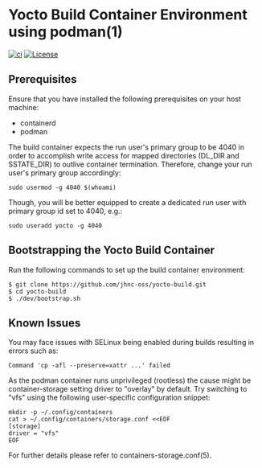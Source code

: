 # Yocto Build Container Environment using podman(1)

[![ci](https://github.com/jhnc-oss/yocto-build/actions/workflows/ci.yml/badge.svg)](https://github.com/jhnc-oss/yocto-build/actions/workflows/ci.yml)
[![License](https://img.shields.io/badge/license-MIT-yellow.svg)](LICENSE)

## Prerequisites
Ensure that you have installed the following prerequisites on your host machine:
* containerd
* podman

The build container expects the run user's primary group to be 4040 in order
to accomplish write access for mapped directories (DL_DIR and SSTATE_DIR)
to outlive container termination.
Therefore, change your run user's primary group accordingly:
```
sudo usermod -g 4040 $(whoami)
```
Though, you will be better equipped to create a dedicated run user with
primary group id set to 4040, e.g.:
```
sudo useradd yocto -g 4040
```

## Bootstrapping the Yocto Build Container
Run the following commands to set up the build container environment:
```
$ git clone https://github.com/jhnc-oss/yocto-build.git 
$ cd yocto-build
$ ./dev/bootstrap.sh
```

## Known Issues
You may face issues with SELinux being enabled during builds resulting in
errors such as:
```
Command 'cp -afl --preserve=xattr ...' failed
```

As the podman container runs unprivileged (rootless) the cause might be
container-storage setting driver to "overlay" by default.
Try  switching to "vfs" using the following user-specific configuration
snippet:
```
mkdir -p ~/.config/containers
cat > ~/.config/containers/storage.conf <<EOF
[storage]
driver = "vfs"
EOF
```
For further details please refer to containers-storage.conf(5).

